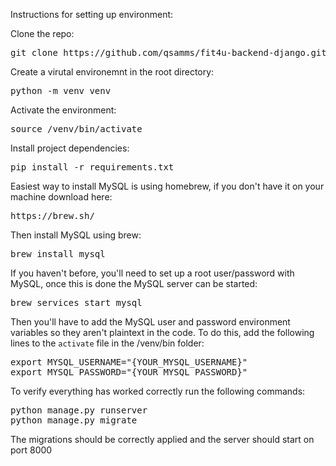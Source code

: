 Instructions for setting up environment:

Clone the repo: 
<pre>
git clone https://github.com/qsamms/fit4u-backend-django.git
</pre>

Create a virutal environemnt in the root directory: 
<pre>
python -m venv venv
</pre>

Activate the environment: 
<pre>
source /venv/bin/activate
</pre>

Install project dependencies: 
<pre>
pip install -r requirements.txt
</pre>

Easiest way to install MySQL is using homebrew, if you don't have it on your machine download here: 
<pre>
https://brew.sh/
</pre>

Then install MySQL using brew:
<pre>
brew install mysql
</pre>

If you haven't before, you'll need to set up a root user/password with MySQL, once this is done the MySQL server can be started:
<pre>
brew services start mysql
</pre>

Then you'll have to add the MySQL user and password environment variables so they aren't plaintext in the code.
To do this, add the following lines to the `activate` file in the /venv/bin folder:
<pre>
export MYSQL_USERNAME="{YOUR_MYSQL_USERNAME}"
export MYSQL_PASSWORD="{YOUR_MYSQL_PASSWORD}"
</pre>

To verify everything has worked correctly run the following commands: 
<pre>
python manage.py runserver
python manage.py migrate
</pre>

The migrations should be correctly applied and the server should start on port 8000
